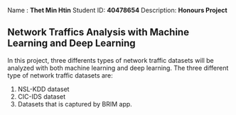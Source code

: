 Name : <b>Thet Min Htin</b>
Student ID: <b>40478654</b>
Description: <b>Honours Project</b>

## Network Traffics Analysis with Machine Learning and Deep Learning
In this project, three differents types of network traffic datasets will be analyzed with both machine learning and deep learning. The three different type of network traffic datasets are:
1. NSL-KDD dataset
2. CIC-IDS dataset
3. Datasets that is captured by BRIM app.

